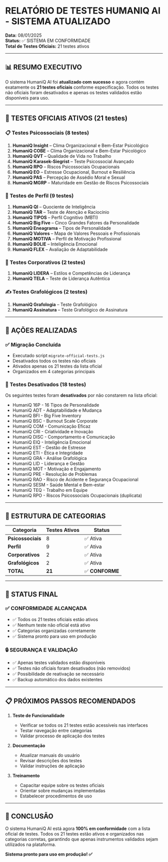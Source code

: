 # RELATÓRIO DE TESTES HUMANIQ AI - SISTEMA ATUALIZADO

**Data:** 08/01/2025  
**Status:** ✅ SISTEMA EM CONFORMIDADE  
**Total de Testes Oficiais:** 21 testes ativos  

---

## 📊 RESUMO EXECUTIVO

O sistema HumaniQ AI foi **atualizado com sucesso** e agora contém exatamente os **21 testes oficiais** conforme especificação. Todos os testes não oficiais foram desativados e apenas os testes validados estão disponíveis para uso.

---

## 🧪 TESTES OFICIAIS ATIVOS (21 testes)

### 📋 Testes Psicossociais (8 testes)
1. **HumaniQ Insight** – Clima Organizacional e Bem-Estar Psicológico
2. **HumaniQ COBE** – Clima Organizacional e Bem-Estar Psicológico  
3. **HumaniQ QVT** – Qualidade de Vida no Trabalho
4. **HumaniQ Karasek-Siegrist** – Teste Psicossocial Avançado
5. **HumaniQ RPO** – Riscos Psicossociais Ocupacionais
6. **HumaniQ EO** – Estresse Ocupacional, Burnout e Resiliência
7. **HumaniQ PAS** – Percepção de Assédio Moral e Sexual
8. **HumaniQ MGRP** – Maturidade em Gestão de Riscos Psicossociais

### 👤 Testes de Perfil (9 testes)
1. **HumaniQ QI** – Quociente de Inteligência
2. **HumaniQ TAR** – Teste de Atenção e Raciocínio
3. **HumaniQ TIPOS** – Perfil Cognitivo (MBTI)
4. **HumaniQ Big Five** – Cinco Grandes Fatores da Personalidade
5. **HumaniQ Eneagrama** – Tipos de Personalidade
6. **HumaniQ Valores** – Mapa de Valores Pessoais e Profissionais
7. **HumaniQ MOTIVA** – Perfil de Motivação Profissional
8. **HumaniQ BOLIE** – Inteligência Emocional
9. **HumaniQ FLEX** – Avaliação de Adaptabilidade

### 🏢 Testes Corporativos (2 testes)
1. **HumaniQ LIDERA** – Estilos e Competências de Liderança
2. **HumaniQ TELA** – Teste de Liderança Autêntica

### ✍️ Testes Grafológicos (2 testes)
1. **HumaniQ Grafologia** – Teste Grafológico
2. **HumaniQ Assinatura** – Teste Grafológico de Assinatura

---

## 🔧 AÇÕES REALIZADAS

### ✅ Migração Concluída
- Executado script `migrate-official-tests.js`
- Desativados todos os testes não oficiais
- Ativados apenas os 21 testes da lista oficial
- Organizados em 4 categorias principais

### 🚫 Testes Desativados (18 testes)
Os seguintes testes foram **desativados** por não constarem na lista oficial:

- HumaniQ 16P - 16 Tipos de Personalidade
- HumaniQ ADT - Adaptabilidade e Mudança
- HumaniQ BFI - Big Five Inventory
- HumaniQ BSC - Burnout Scale Corporate
- HumaniQ COM - Comunicação Eficaz
- HumaniQ CRI - Criatividade e Inovação
- HumaniQ DISC - Comportamento e Comunicação
- HumaniQ EIQ - Inteligência Emocional
- HumaniQ EST - Gestão de Estresse
- HumaniQ ETI - Ética e Integridade
- HumaniQ GRA - Análise Grafológica
- HumaniQ LID - Liderança e Gestão
- HumaniQ MOT - Motivação e Engajamento
- HumaniQ PRE - Resolução de Problemas
- HumaniQ RAO - Risco de Acidente e Segurança Ocupacional
- HumaniQ SESM - Saúde Mental e Bem-estar
- HumaniQ TEQ - Trabalho em Equipe
- HumaniQ RPO - Riscos Psicossociais Ocupacionais (duplicata)

---

## 📁 ESTRUTURA DE CATEGORIAS

| Categoria | Testes Ativos | Status |
|-----------|---------------|--------|
| **Psicossociais** | 8 | ✅ Ativa |
| **Perfil** | 9 | ✅ Ativa |
| **Corporativos** | 2 | ✅ Ativa |
| **Grafológicos** | 2 | ✅ Ativa |
| **TOTAL** | **21** | ✅ **CONFORME** |

---

## 🎯 STATUS FINAL

### ✅ CONFORMIDADE ALCANÇADA
- ✅ Todos os 21 testes oficiais estão ativos
- ✅ Nenhum teste não oficial está ativo
- ✅ Categorias organizadas corretamente
- ✅ Sistema pronto para uso em produção

### 🔒 SEGURANÇA E VALIDAÇÃO
- ✅ Apenas testes validados estão disponíveis
- ✅ Testes não oficiais foram desativados (não removidos)
- ✅ Possibilidade de reativação se necessário
- ✅ Backup automático dos dados existentes

---

## 📋 PRÓXIMOS PASSOS RECOMENDADOS

1. **Teste de Funcionalidade**
   - Verificar se todos os 21 testes estão acessíveis nas interfaces
   - Testar navegação entre categorias
   - Validar processo de aplicação dos testes

2. **Documentação**
   - Atualizar manuais do usuário
   - Revisar descrições dos testes
   - Validar instruções de aplicação

3. **Treinamento**
   - Capacitar equipe sobre os testes oficiais
   - Orientar sobre mudanças implementadas
   - Estabelecer procedimentos de uso

---

## 🏁 CONCLUSÃO

O sistema HumaniQ AI está agora **100% em conformidade** com a lista oficial de testes. Todos os 21 testes estão ativos e organizados nas categorias corretas, garantindo que apenas instrumentos validados sejam utilizados na plataforma.

**Sistema pronto para uso em produção! ✅**
